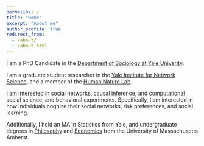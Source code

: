 ```yaml
---
permalink: /
title: "Home"
excerpt: "About me"
author_profile: true
redirect_from: 
  - /about/
  - /about.html
---
```


I am a PhD Candidate in the [Department of Sociology at Yale Univerity](https://sociology.yale.edu).

I am a graduate student researcher in the [Yale Institute for Network Science](https://yins.yale.edu), and a member of the [Human Nature Lab](https://humannaturelab.net).

I am interested in social networks, causal inference, and computational social science, and behavioral experiments. Specifically, I am interested in how individuals cognize their social networks, risk preferences, and social learning. 

Additionally, I hold an MA in Statistics from Yale, and undergraduate degrees in [Philosophy](https://www.umass.edu/philosophy/) and [Economics](https://www.umass.edu/economics/) from the University of Massachusetts Amherst.
